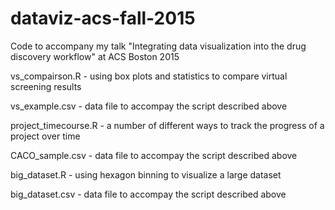 # dataviz-acs-fall-2015
Code to accompany my talk "Integrating data visualization into the drug discovery workflow" at ACS Boston 2015

vs_compairson.R - using box plots and statistics to compare virtual screening results

vs_example.csv - data file to accompay the script described above

project_timecourse.R - a number of different ways to track the progress of a project over time

CACO_sample.csv - data file to accompay the script described above

big_dataset.R - using hexagon binning to visualize a large dataset

big_dataset.csv - data file to accompay the script described above

